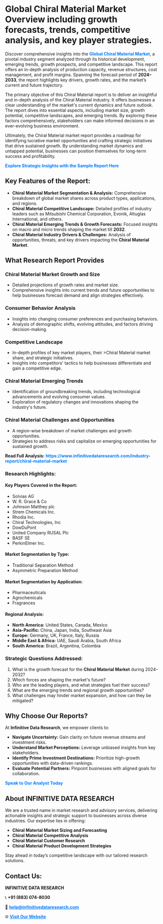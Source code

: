 <h1>Global Chiral Material Market Overview including growth forecasts, trends, competitive analysis, and key player strategies.</h1>
<p>
Discover comprehensive insights into the 
<a href="https://www.infinitivedataresearch.com/industry-report/chiral-material-market" rel="dofollow" style="color: #007BFF; text-decoration: none;"><strong>Global Chiral Material Market</strong></a>, a pivotal industry segment analyzed through its historical development, emerging trends, growth prospects, and competitive landscape. This report offers an in-depth analysis of production capacity, revenue structures, cost management, and profit margins. Spanning the forecast period of <strong>2024–2033</strong>, the report highlights key drivers, growth rates, and the market’s current and future trajectory.
</p>
<p>
The primary objective of this Chiral Material report is to deliver an insightful and in-depth analysis of the Chiral Material industry. It offers businesses a clear understanding of the market's current dynamics and future outlook. The report dives into essential aspects, including market size, growth potential, competitive landscapes, and emerging trends. By exploring these factors comprehensively, stakeholders can make informed decisions in an ever-evolving business environment.
</p>
<p>
Ultimately, the Chiral Material market report provides a roadmap for identifying lucrative market opportunities and crafting strategic initiatives that drive sustained growth. By understanding market dynamics and untapped potential, businesses can position themselves for long-term success and profitability.
</p>
<p>
<a href="https://www.infinitivedataresearch.com/request-sample/reportId=105587" style="color: #007BFF; text-decoration: none;"><strong>Explore Strategic Insights with the Sample Report Here</strong></a>
</p>

<h2>Key Features of the Report:</h2>
<ul>
<li><strong>Chiral Material Market Segmentation & Analysis:</strong> Comprehensive breakdown of global market shares across product types, applications, and regions.</li>
<li><strong>Chiral Material Competitive Landscape:</strong> Detailed profiles of industry leaders such as Mitsubishi Chemical Corporation, Evonik, Altuglas International, and others.</li>
<li><strong>Chiral Material Emerging Trends & Growth Forecasts:</strong> Focused insights on macro and micro trends shaping the market till <strong>2032</strong>.</li>
<li><strong>Chiral Material Industry Drivers & Challenges:</strong> Analysis of opportunities, threats, and key drivers impacting the <strong>Chiral Material Market</strong>.</li>
</ul>

<h2>What Research Report Provides</h2>
<h3>Chiral Material Market Growth and Size</h3>
<ul>
<li>Detailed projections of growth rates and market size.</li>
<li>Comprehensive insights into current trends and future opportunities to help businesses forecast demand and align strategies effectively.</li>
</ul>

<h3>Consumer Behavior Analysis</h3>
<ul>
<li>Insights into changing consumer preferences and purchasing behaviors.</li>
<li>Analysis of demographic shifts, evolving attitudes, and factors driving decision-making.</li>
</ul>

<h3>Competitive Landscape</h3>
<ul>
<li>In-depth profiles of key market players, their >Chiral Material market share, and strategic initiatives.</li>
<li>Insights into competitors' tactics to help businesses differentiate and gain a competitive edge.</li>
</ul>

<h3>Chiral Material Emerging Trends</h3>
<ul>
<li>Identification of groundbreaking trends, including technological advancements and evolving consumer values.</li>
<li>Exploration of regulatory changes and innovations shaping the industry's future.</li>
</ul>

<h3>Chiral Material Challenges and Opportunities</h3>
<ul>
<li>A region-wise breakdown of market challenges and growth opportunities.</li>
<li>Strategies to address risks and capitalize on emerging opportunities for sustained growth.</li>
</ul>
<p><strong>Read Full Analysis:</strong> <a href="https://www.infinitivedataresearch.com/industry-report/chiral-material-market" rel="dofollow" style="color: #007BFF; text-decoration: none;"><strong>https://www.infinitivedataresearch.com/industry-report/chiral-material-market</strong></a></p>
<h3>Research Highlights:</h3>
<h4>Key Players Covered in the Report:</h4>
<ul><li>Solvias AG</li><li>W. R. Grace &amp; Co</li><li>Johnson Matthey plc</li><li>Strem Chemicals Inc.</li><li>Rhodia Inc.</li><li>Chiral Technologies, Inc</li><li>DowDuPont</li><li>United Company RUSAL Plc</li><li>BASF SE</li><li>PerkinElmer Inc.</li></ul>
<h4>Market Segmentation by Type:</h4>
<ul><li>Traditional Separation Method</li><li>Asymmetric Preparation Method</li></ul>
<h4>Market Segmentation by Application:</h4>
<ul><li>Pharmaceuticals</li><li>Agrochemicals</li><li>Fragrances</li></ul>

<h4>Regional Analysis:</h4>
<ul>
<li><strong>North America:</strong> United States, Canada, Mexico</li>
<li><strong>Asia-Pacific:</strong> China, Japan, India, Southeast Asia</li>
<li><strong>Europe:</strong> Germany, UK, France, Italy, Russia</li>
<li><strong>Middle East & Africa:</strong> UAE, Saudi Arabia, South Africa</li>
<li><strong>South America:</strong> Brazil, Argentina, Colombia</li>
</ul>

<h3>Strategic Questions Addressed:</h3>
<ol>
<li>What is the growth forecast for the <strong>Chiral Material Market</strong> during 2024–2032?</li>
<li>Which forces are shaping the market's future?</li>
<li>Who are the leading players, and what strategies fuel their success?</li>
<li>What are the emerging trends and regional growth opportunities?</li>
<li>What challenges may hinder market expansion, and how can they be mitigated?</li>
</ol>

<h2>Why Choose Our Reports?</h2>
<p>At <strong>Infinitive Data Research</strong>, we empower clients to:</p>
<ul>
<li><strong>Navigate Uncertainty:</strong> Gain clarity on future revenue streams and investment risks.</li>
<li><strong>Understand Market Perceptions:</strong> Leverage unbiased insights from key stakeholders.</li>
<li><strong>Identify Prime Investment Destinations:</strong> Prioritize high-growth opportunities with data-driven rankings.</li>
<li><strong>Evaluate Potential Partners:</strong> Pinpoint businesses with aligned goals for collaboration.</li>
</ul>
<p><a href="https://www.infinitivedataresearch.com/industry-report/chiral-material-market" rel="dofollow" style="color: #007BFF; text-decoration: none;"><strong>Speak to Our Analyst Today</strong></a></p>

<h2>About INFINITIVE DATA RESEARCH</h2>
<p>We are a trusted name in market research and advisory services, delivering actionable insights and strategic support to businesses across diverse industries. Our expertise lies in offering:</p>
<ul>
<li><strong>Chiral Material Market Sizing and Forecasting</strong></li>
<li><strong>Chiral Material Competitive Analysis</strong></li>
<li><strong>Chiral Material Customer Research</strong></li>
<li><strong>Chiral Material Product Development Strategies</strong></li>
</ul>
<p>Stay ahead in today’s competitive landscape with our tailored research solutions.</p>

<h2>Contact Us:</h2>
<p><strong>INFINITIVE DATA RESEARCH</strong></p>
<p>📞 <strong>+91 (883) 074-8030</strong></p>
<p>📧 <strong><a href="mailto:help@infinitivedataresearch.com" style="color: #007BFF;">help@infinitivedataresearch.com</a></strong></p>
<p>🌐 <strong><a href="https://www.infinitivedataresearch.com" rel="dofollow" style="color: #007BFF;">Visit Our Website</a></strong></p>